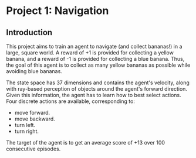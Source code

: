 # Project 1: Navigation

## Introduction

This project aims to train an agent to navigate (and collect bananas!) in a large, square world. A reward of +1 is provided for collecting a yellow banana, and a reward of -1 is provided for collecting a blue banana. Thus, the goal of this agent is to collect as many yellow bananas as possible while avoiding blue bananas.

The state space has 37 dimensions and contains the agent's velocity, along with ray-based perception of objects around the agent's forward direction. Given this information, the agent has to learn how to best select actions. Four discrete actions are available, corresponding to:

* move forward.
* move backward.
* turn left.
* turn right.

The target of the agent is to get an average score of +13 over 100 consecutive episodes.